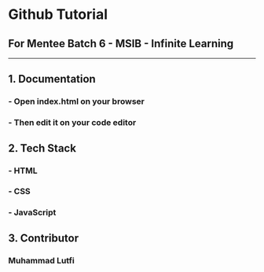 # Github Tutorial
## For Mentee Batch 6 - MSIB - Infinite Learning
---
## 1. Documentation
### - Open index.html on your browser
### - Then edit it on your code editor
## 2. Tech Stack
### - HTML
### - CSS
### - JavaScript
## 3. Contributor
### Muhammad Lutfi
